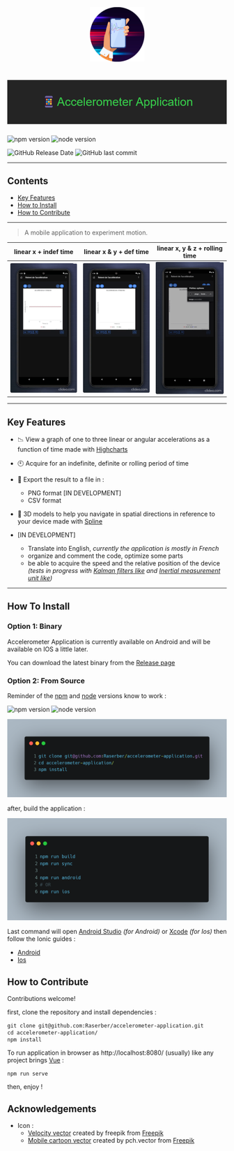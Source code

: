 <div align="center">
  <img style="width: 125px" src="images/icon.png" alt="project icon">
</div>

<h1 align="center">
  <img src="images/title.png" alt="banner"/>
</h1>

![npm version](https://img.shields.io/badge/npm-v6.14.14-blue)
![node version](https://img.shields.io/badge/node-v14.17.5-blue)

![GitHub Release Date](https://img.shields.io/github/release-date/Raserber/accelerometer-application)
![GitHub last commit](https://img.shields.io/github/last-commit/Raserber/accelerometer-application)

---

## Contents

- [Key Features](#key-features)
- [How to Install](#How-to-Install)
- [How to Contribute](#how-to-contribute)

---

> A mobile application to experiment motion.

| linear x + indef time | linear x & y + def time | linear x, y & z + rolling time
| --- | --- | ---
| ![demo 1](images/demos/x.gif) | ![demo 2](images/demos/xy.gif) | ![demo 3](images/demos/xyz.gif)

---

## Key Features

- 📉 View a graph of one to three linear or angular accelerations as a function of time made
  with [Highcharts](https://www.highcharts.com/)
- 🕙 Acquire for an indefinite, definite or rolling period of time
- 💾 Export the result to a file in :
    - PNG format [IN DEVELOPMENT]
    - CSV format
- 🎲 3D models to help you navigate in spatial directions in reference to your device made
  with [Spline](https://spline.design/)


- [IN DEVELOPMENT]
    - Translate into English, *currently the application is mostly in French*
    - organize and comment the code, optimize some parts
    - be able to acquire the speed and the relative position of the device *(tests in progress
      with [Kalman filters like](https://en.wikipedia.org/wiki/Kalman_filter)
      and [Inertial measurement unit like](https://en.wikipedia.org/wiki/Inertial_measurement_unit))*

---

## How To Install

### Option 1: Binary

Accelerometer Application is currently available on Android and will be available on IOS a little later.

You can download the latest binary from the [Release page](https://github.com/Raserber/accelerometer-application/releases)

### Option 2: From Source

Reminder of the [npm](https://www.npmjs.com/) and [node](https://nodejs.org/en/) versions know to work :

![npm version](https://img.shields.io/badge/npm-v6.14.14-blue)
![node version](https://img.shields.io/badge/node-v14.17.5-blue)

![installation code](images/carbonInstallation.png)

after, build the application :

![build code](images/carbonBuild.png)

Last command will open [Android Studio](https://developer.android.com/studio) *(for Android)*
or [Xcode](https://developer.apple.com/xcode/) *(for Ios)* then follow the Ionic guides :

- [Android](https://ionicframework.com/docs/developing/android)
- [Ios](https://ionicframework.com/docs/developing/ios)

## How to Contribute

Contributions welcome!

first, clone the repository and install dependencies :

```shell
git clone git@github.com:Raserber/accelerometer-application.git
cd accelerometer-application/
npm install
```

To run application in browser as http://localhost:8080/ (usually) like any project brings [Vue](https://vuejs.org/) :

```shell
npm run serve
``` 

then, enjoy !

## Acknowledgements

- Icon :
    - [Velocity vector](https://www.freepik.com/vectors/velocity) created by freepik from [Freepik](https://www.freepik.com/)
    - [Mobile cartoon vector](https://www.freepik.com/vectors/mobile-cartoon) created by pch.vector
      from [Freepik](https://www.freepik.com/)
